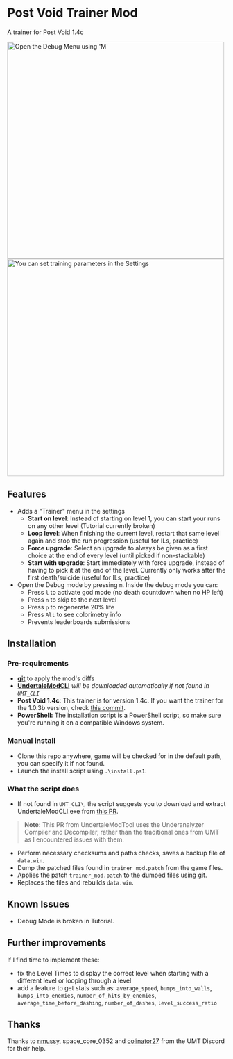 # Post Void Trainer Mod

A trainer for Post Void 1.4c

<img src="https://github.com/user-attachments/assets/c2c43815-35cf-45df-9521-9444e7efae90" width="500" alt="Open the Debug Menu using 'M'" />
<img src="https://github.com/user-attachments/assets/5aa0e4ea-6174-41b6-a9a6-1b2d4a8ed06d" width="500" alt="You can set training parameters in the Settings" />

## Features

* Adds a "Trainer" menu in the settings
  * **Start on level**: Instead of starting on level 1, you can start your runs on any other level (Tutorial currently broken)
  * **Loop level**: When finishing the current level, restart that same level again and stop the run progression (useful for ILs, practice)
  * **Force upgrade**: Select an upgrade to always be given as a first choice at the end of every level (until picked if non-stackable)
  * **Start with upgrade**: Start immediately with force upgrade, instead of having to pick it at the end of the level. Currently only works after the first death/suicide (useful for ILs, practice)
* Open the Debug mode by pressing `m`. Inside the debug mode you can:
  * Press `l` to activate god mode (no death countdown when no HP left)
  * Press `n` to skip to the next level
  * Press `p` to regenerate 20% life
  * Press `Alt` to see colorimetry info
  * Prevents leaderboards submissions

## Installation

### Pre-requirements

* **[git](http://git-scm.com/download/win)** to apply the mod's diffs
* **[UndertaleModCLI](https://github.com/UnderminersTeam/UndertaleModTool/)** *will be downloaded automatically if not found in `UMT_CLI`*
* **Post Void 1.4c**: This trainer is for version 1.4c. If you want the trainer for the 1.0.3b version, check [this commit](https://github.com/nmussy/post-void-trainer-mod/commit/0ac6b33477203fa270094073ebb398d09473b763).
* **PowerShell:** The installation script is a PowerShell script, so make sure you're running it on a compatible Windows system.

### Manual install
- Clone this repo anywhere, game will be checked for in the default path, you can specify it if not found.
- Launch the install script using `.\install.ps1`.

### What the script does 
- If not found in `UMT_CLI\`, the script suggests you to download and extract UndertaleModCLI.exe from [this PR](https://github.com/UnderminersTeam/UndertaleModTool/pull/2056).
> **Note:** This PR from UndertaleModTool uses the Underanalyzer Compiler and Decompiler, rather than the traditional ones from UMT as I encountered issues with them.
- Perform necessary checksums and paths checks, saves a backup file of `data.win`.
- Dump the patched files found in `trainer_mod.patch` from the game files.
- Applies the patch `trainer_mod.patch` to the dumped files using git.
- Replaces the files and rebuilds `data.win`.

## Known Issues
- Debug Mode is broken in Tutorial.

## Further improvements
If I find time to implement these:
- fix the Level Times to display the correct level when starting with a different level or looping through a level
- add a feature to get stats such as: `average_speed`, `bumps_into_walls`, `bumps_into_enemies`, `number_of_hits_by_enemies`, `average_time_before_dashing`, `number_of_dashes`, `level_success_ratio`

## Thanks
Thanks to [nmussy](https://github.com/nmussy/), space_core_0352 and [colinator27](https://github.com/colinator27) from the UMT Discord for their help.
